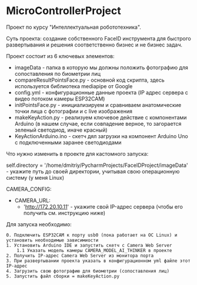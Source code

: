 # MicroControllerProject

Проект по курсу "Интеллектуальная робототехника". 

Суть проекта: создание собственного FaceID инструмента для быстрого развертывания и решения соответственно бизнес и не бизнес задач. 

Проект состоит из 6 ключевых элементов: 
- imageData - папка в которую мы должны положить фотографию для сопоставления по биометрии лиц
- compareResultPointsFace.py - основной код скрипта, здесь используется библиотека mediapipe от Google
- config.yml - конфигурационные данные проекта (IP адрес сервера с видео потоком камеры ESP32CAM)
- initPointsFace.py - инициализируем и сравниваем анатомические точки лица с фотографии и с live изображения
- makeKeyAction.py - реализуем ключевое действие с компонентами Arduino (в нашем случае, если совпадение верное, то загорается зеленый светодиод, иначе красный)
- KeyActionArduino.ino - скетч дял загрузки на компонент Arduino Uno с подключенными заранее светодиодами

Что нужно изменить в проекте для кастомного запуска: 

self.directory = '/home/dmitriy/PycharmProjects/FaceIDProject/imageData' - укажите путь до своей директории, учитывая свою операционную систему (у меня Linux)

CAMERA_CONFIG:
  - CAMERA_URL:
      - 'http://172.20.10.11' - укажите свой IP-адрес сервера (чтобы его получить см. инструкцию ниже)
   

Для запуска необходимо: 
	
	0. Подключить ESP32CAM к порту usb0 (пока работает на ОС Linux) и установить необходимые зависимиости
	1. Установить Arduino IDE и запустить скетч с Camera Web Server 
		1.1 Указать модель камеры CAMERA_MODEL_AI_THINKER в проекте
	2. Получить IP-адрес Camera Web Server из монитора порта
	3. При развертывании проекта указать в конфигурационном yml файле этот IP-адрес 
	4. Загрузить свою фотографию для биометрии (сопоставления лиц) 
	5. Запустить файл сборки = makeKeyAction.py 
	
